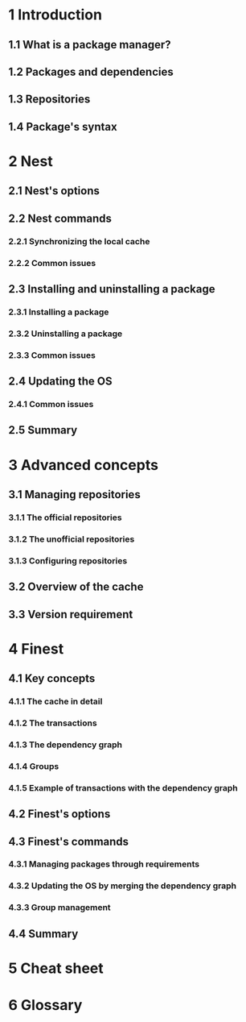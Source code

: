 # 1 Introduction
## 1.1 What is a package manager?

## 1.2 Packages and dependencies

## 1.3 Repositories

## 1.4 Package's syntax

# 2 Nest
## 2.1 Nest's options

## 2.2 Nest commands
### 2.2.1 Synchronizing the local cache
### 2.2.2 Common issues

## 2.3 Installing and uninstalling a package
### 2.3.1 Installing a package
### 2.3.2 Uninstalling a package
### 2.3.3 Common issues

## 2.4 Updating the OS
### 2.4.1 Common issues

## 2.5 Summary

# 3 Advanced concepts
## 3.1 Managing repositories
### 3.1.1 The official repositories
### 3.1.2 The unofficial repositories
### 3.1.3 Configuring repositories

## 3.2 Overview of the cache

## 3.3 Version requirement

# 4 Finest
## 4.1 Key concepts
### 4.1.1 The cache in detail
### 4.1.2 The transactions
### 4.1.3 The dependency graph
### 4.1.4 Groups
### 4.1.5 Example of transactions with the dependency graph

## 4.2 Finest's options

## 4.3 Finest's commands
### 4.3.1 Managing packages through requirements

### 4.3.2 Updating the OS by merging the dependency graph

### 4.3.3 Group management

## 4.4 Summary

# 5 Cheat sheet

# 6 Glossary